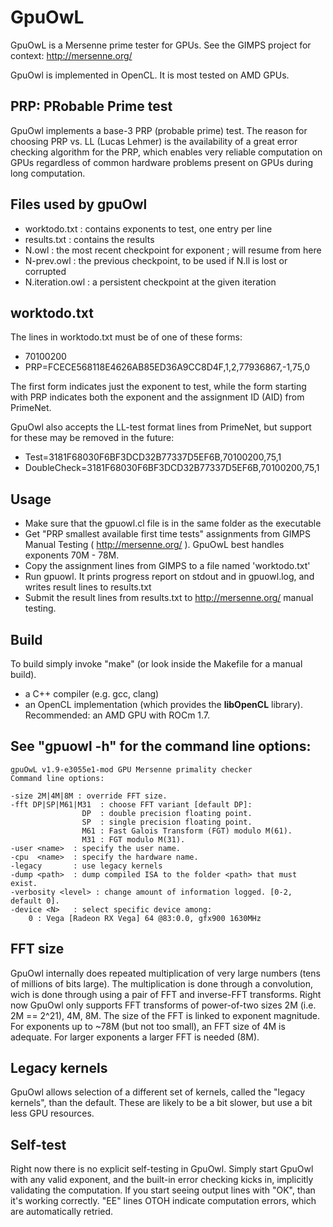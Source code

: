 # GpuOwL
GpuOwL is a Mersenne prime tester for GPUs. See the GIMPS project for context: http://mersenne.org/

GpuOwl is implemented in OpenCL. It is most tested on AMD GPUs.


## PRP: PRobable Prime test
GpuOwl implements a base-3 PRP (probable prime) test. The reason for choosing PRP vs. LL (Lucas Lehmer) is the
availability of a great error checking algorithm for the PRP, which enables very reliable computation on GPUs
regardless of common hardware problems present on GPUs during long computation.


## Files used by gpuOwl
* worktodo.txt : contains exponents to test, one entry per line
* results.txt : contains the results
* N.owl : the most recent checkpoint for exponent <N>; will resume from here
* N-prev.owl : the previous checkpoint, to be used if N.ll is lost or corrupted
* N.iteration.owl : a persistent checkpoint at the given iteration


## worktodo.txt
The lines in worktodo.txt must be of one of these forms:
* 70100200
* PRP=FCECE568118E4626AB85ED36A9CC8D4F,1,2,77936867,-1,75,0

The first form indicates just the exponent to test, while the form starting with PRP indicates both the
exponent and the assignment ID (AID) from PrimeNet.

GpuOwl also accepts the LL-test format lines from PrimeNet, but support for these may be removed in the future:
* Test=3181F68030F6BF3DCD32B77337D5EF6B,70100200,75,1
* DoubleCheck=3181F68030F6BF3DCD32B77337D5EF6B,70100200,75,1


## Usage
* Make sure that the gpuowl.cl file is in the same folder as the executable
* Get "PRP smallest available first time tests" assignments from GIMPS Manual Testing ( http://mersenne.org/ ). GpuOwL best handles exponents 70M - 78M.
* Copy the assignment lines from GIMPS to a file named 'worktodo.txt'
* Run gpuowl. It prints progress report on stdout and in gpuowl.log, and writes result lines to results.txt
* Submit the result lines from results.txt to http://mersenne.org/ manual testing.


## Build
To build simply invoke "make" (or look inside the Makefile for a manual build).

* a C++ compiler (e.g. gcc, clang)
* an OpenCL implementation (which provides the **libOpenCL** library). Recommended: an AMD GPU with ROCm 1.7.


## See \"gpuowl -h\" for the command line options:

```
gpuOwL v1.9-e3055e1-mod GPU Mersenne primality checker
Command line options:

-size 2M|4M|8M : override FFT size.
-fft DP|SP|M61|M31  : choose FFT variant [default DP]:
                DP  : double precision floating point.
                SP  : single precision floating point.
                M61 : Fast Galois Transform (FGT) modulo M(61).
                M31 : FGT modulo M(31).
-user <name>  : specify the user name.
-cpu  <name>  : specify the hardware name.
-legacy       : use legacy kernels
-dump <path>  : dump compiled ISA to the folder <path> that must exist.
-verbosity <level> : change amount of information logged. [0-2, default 0].
-device <N>   : select specific device among:
    0 : Vega [Radeon RX Vega] 64 @83:0.0, gfx900 1630MHz
```


## FFT size
GpuOwl internally does repeated multiplication of very large numbers (tens of millions of bits large). The multiplication
is done through a convolution, wich is done through using a pair of FFT and inverse-FFT transforms. Right now GpuOwl only
supports FFT transforms of power-of-two sizes 2M (i.e. 2M == 2^21), 4M, 8M. The size of the FFT is linked to exponent magnitude.
For exponents up to ~78M (but not too small), an FFT size of 4M is adequate. For larger exponents a larger FFT is needed (8M).


## Legacy kernels
GpuOwl allows selection of a different set of kernels, called the "legacy kernels", than the default. These are likely to be a bit
slower, but use a bit less GPU resources.


## Self-test
Right now there is no explicit self-testing in GpuOwl. Simply start GpuOwl with any valid exponent, and the built-in error
checking kicks in, implicitly validating the computation. If you start seeing output lines with "OK", than it's working correctly.
"EE" lines OTOH indicate computation errors, which are automatically retried.
